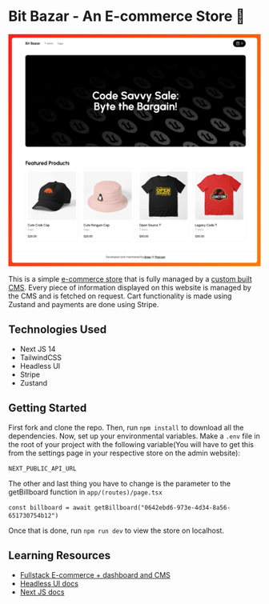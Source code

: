# Bit Bazar - An E-commerce Store 🛒

![Hero Page Image](https://github.com/anav5704/ecommerce-store/blob/main/docs/e-commerce.png)

This is a simple [e-commerce store](https://bit-bazar.vercel.app/) that is fully managed by a [custom built CMS](https://ecommerce-custom-cms.vercel.app/). Every piece of information displayed on this website is managed by the CMS and is fetched on request. Cart functionality is made using Zustand and payments are done using Stripe.

## Technologies Used
- Next JS 14
- TailwindCSS
- Headless UI
- Stripe
- Zustand

##  Getting Started
First fork and clone the repo. Then, run ```npm install``` to download all the dependencies. Now, set up your environmental variables. Make a ```.env``` file in the root of your project with the following variable(You will have to get this from the settings page in your respective store on the admin website):
```
NEXT_PUBLIC_API_URL 
```
The other and last thing you have to change is the parameter to the getBillboard function in ```app/(routes)/page.tsx```
```
const billboard = await getBillboard("0642ebd6-973e-4d34-8a56-651730754b12")
```
Once that is done, run ```npm run dev``` to view the store on localhost.

## Learning Resources

- [Fullstack E-commerce + dashboard and CMS](https://www.youtube.com/watch?v=5miHyP6lExg)
- [Headless UI docs](https://headlessui.com/)
- [Next JS docs](https://nextjs.org/)

